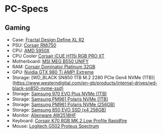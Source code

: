 # PC-Specs

## Gaming
* Case: [Fractal Design Define XL R2](https://www.fractal-design.com/products/cases/define/define-xl-r2/black-pearl/)
* PSU: [Corsair RMi750](https://www.corsair.com/uk/en/Categories/Products/Power-Supply-Units/Power-Supply-Units-Advanced/RM-Series%E2%84%A2-80-PLUS-Gold-Power-Supplies/p/CP-9020195-UK)
* CPU: [AMD 5950X](https://www.amd.com/en/products/cpu/amd-ryzen-9-5950x)
* CPU Cooler [Corsair iCUE H115i RGB PRO XT](https://www.corsair.com/uk/en/Categories/Products/Liquid-Cooling/iCUE-RGB-PRO-XT-Coolers/p/CW-9060044-WW)
* Motherboard: [MSI MEG B550 UNIFY](https://uk.msi.com/Motherboard/MEG-B550-UNIFY)
* RAM: [Corsair Dominator Platinum 32GB](https://www.corsair.com/uk/en/Categories/Products/Memory/DOMINATOR%C2%AE-PLATINUM-32GB-%284-x-8GB%29-DDR4-DRAM-3200MHz-C16-Memory-Kit/p/CMD32GX4M4C3200C16)
* GPU: [Nvidia GTX 980 Ti AMP! Extreme](https://www.zotac.com/gt/product/graphics_card/gtx-980-ti-amp-extreme)
* Storage: [WD_BLACK SN850 1TB M.2 2280 PCIe Gen4 NVMe (1TB)](https://www.westerndigital.com/en-gb/products/internal-drives/wd-black-sn850-nvme-ssd}
* Storage: [Samsung 970 EVO Plus NVMe (1TB)](https://www.samsung.com/uk/memory-storage/nvme-ssd/970-evo-plus-nvme-m-2-ssd-1tb-mz-v7s1t0bw/)
* Storage: [Samsung PM961 Polaris NVMe (1TB)](https://www.scan.co.uk/products/1tb-samsung-pm961-m2-2280-pcie-30-x4-nvme-ssd-polaris-mlc-v-nand-read-3000mb-s-write-1700)
* Storage: [Samsung PM961 Polaris NVMe (256GB)](https://www.scan.co.uk/products/256gb-samsung-pm961-m2-2280-pcie-30-x4-nvme-ssd-polaris-mlc-v-nand-2800mb-s-read-1100mb-s-write-250k)
* Storage: [Samsung 850 EVO SSD (x4 256GB)](https://www.samsung.com/semiconductor/minisite/ssd/product/consumer/850evo/)
* Monitor: [Alienware AW2518HF](https://www.dell.com/en-uk/shop/cty/alienware-25-gaming-monitor-aw2518hf/spd/alienware-25-gaming-monitor-aw2518hf)
* Keyboard: [Corsair K70 RGB MK.2 Low Profile Rapidfire](https://www.corsair.com/uk/en/Categories/Products/Gaming-Keyboards/RGB-Mechanical-Gaming-Keyboards/K70-RGB-MK-2-Low-Profile/p/CH-9109018-UK)
* Mouse: [Logitech G502 Proteus Spectrum](https://blog.logitech.com/2016/01/05/the-best-selling-gaming-mouse-just-got-better/)
